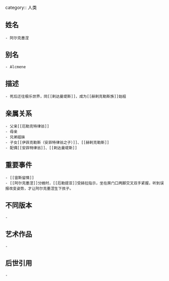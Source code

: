 category:: 人类
## 姓名
	- 阿尔克墨涅
## 别名
	- Alcmene
## 描述
	- 死后迁往极乐世界，同[[剌达曼堤斯]]，成为[[赫剌克勒斯族]]始祖
## 亲属关系
	- 父亲[[厄勒克特律翁]]
	- 母亲
	- 兄弟姐妹
	- 子女[[伊菲克勒斯（安菲特律翁之子）]]、[[赫剌克勒斯]]
	- 配偶[[安菲特律翁]]、[[剌达曼堤斯]]
## 重要事件
	- [[宙斯留情]]
	- [[阿尔克墨涅]]分娩时，[[厄勒提亚]]受赫拉指示，坐在房门口两脚交叉双手紧握，听到误报改变姿势，才让阿尔克墨涅生下孩子。
## 不同版本
	-
## 艺术作品
	-
## 后世引用
	-
